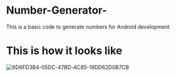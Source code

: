 # Number-Generator-
This is a basic code to generate numbers for Android development 
 
# This is how it looks like 

![6D6FD3B4-05DC-47BD-AC85-19DD62D0B7CB](https://user-images.githubusercontent.com/100248770/158918280-6a06480a-4643-4659-8ca2-d0afb753eab0.png)
  
